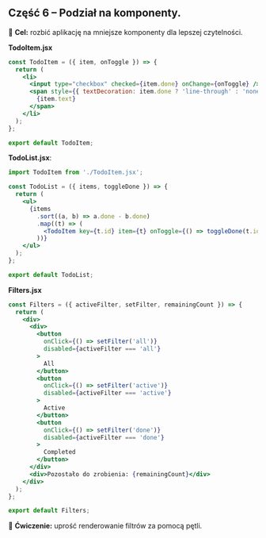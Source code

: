 ## Część 6 – Podział na komponenty.

🎯 **Cel:** rozbić aplikację na mniejsze komponenty dla lepszej czytelności.

**TodoItem.jsx**

```jsx
const TodoItem = ({ item, onToggle }) => {
  return (
    <li>
      <input type="checkbox" checked={item.done} onChange={onToggle} />
      <span style={{ textDecoration: item.done ? 'line-through' : 'none' }}>
        {item.text}
      </span>
    </li>
  );
};

export default TodoItem;

```

**TodoList.jsx**:

```jsx
import TodoItem from './TodoItem.jsx';

const TodoList = ({ items, toggleDone }) => {
  return (
    <ul>
      {items
        .sort((a, b) => a.done - b.done)
        .map((t) => (
          <TodoItem key={t.id} item={t} onToggle={() => toggleDone(t.id)} />
        ))}
    </ul>
  );
};

export default TodoList;

```

**Filters.jsx**

```jsx
const Filters = ({ activeFilter, setFilter, remainingCount }) => {
  return (
    <div>
      <div>
        <button
          onClick={() => setFilter('all')}
          disabled={activeFilter === 'all'}
        >
          All
        </button>
        <button
          onClick={() => setFilter('active')}
          disabled={activeFilter === 'active'}
        >
          Active
        </button>
        <button
          onClick={() => setFilter('done')}
          disabled={activeFilter === 'done'}
        >
          Completed
        </button>
      </div>
      <div>Pozostało do zrobienia: {remainingCount}</div>
    </div>
  );
};

export default Filters;
```

📝 **Ćwiczenie:** uprość renderowanie filtrów za pomocą pętli.
